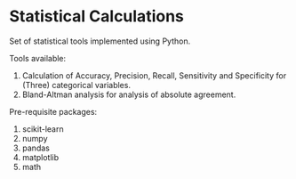 # Statistical Calculations

Set of statistical tools implemented using Python.

Tools available:
1. Calculation of Accuracy, Precision, Recall, Sensitivity and Specificity for (Three) categorical variables.
2. Bland-Altman analysis for analysis of absolute agreement.

Pre-requisite packages:
1. scikit-learn
2. numpy
3. pandas
4. matplotlib
5. math
